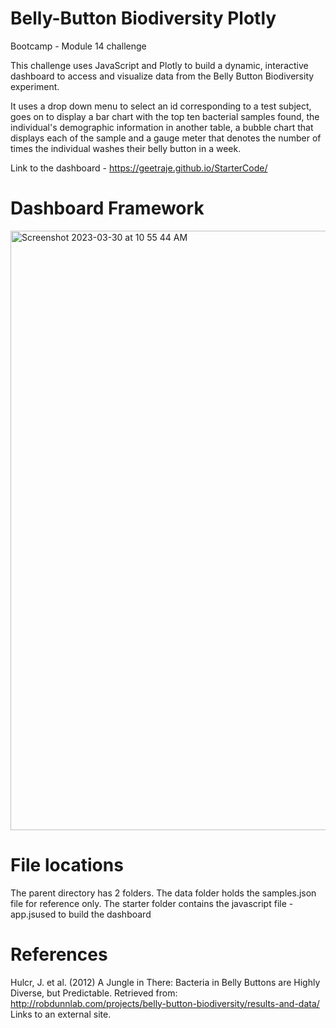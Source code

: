 


# **Belly-Button Biodiversity Plotly**

Bootcamp - Module 14 challenge

This challenge uses JavaScript and Plotly to build a dynamic, interactive dashboard to access and visualize data from the Belly Button Biodiversity experiment.

It uses a drop down menu to select an id corresponding to a test subject, goes on to display a bar chart with the top ten bacterial samples found, the individual's demographic information in another table, a bubble chart that displays each of the sample and a gauge meter that denotes the number of times the individual washes their belly button in a week.

Link to the dashboard - https://geetraje.github.io/StarterCode/ 

# **Dashboard Framework**


<img width="959" alt="Screenshot 2023-03-30 at 10 55 44 AM" src="https://user-images.githubusercontent.com/119769357/228940217-bd35d84a-d2a0-4908-8d40-a1b701fdbac8.png">













# **File locations**
The parent directory has 2 folders. 
The data folder holds the samples.json file for reference only.
The starter folder contains the javascript file - app.jsused to build the dashboard


# **References**
Hulcr, J. et al. (2012) A Jungle in There: Bacteria in Belly Buttons are Highly Diverse, but Predictable. Retrieved from: http://robdunnlab.com/projects/belly-button-biodiversity/results-and-data/ Links to an external site.
